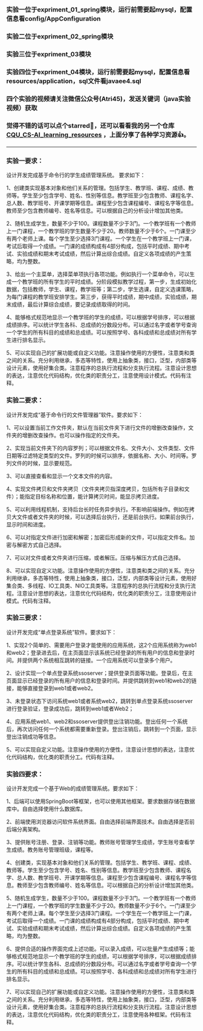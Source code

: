 ### 实验一位于expriment_01_spring模块，运行前需要起mysql，配置信息看config/AppConfiguration
### 实验二位于expriment_02_spring模块
### 实验三位于expriment_03模块
### 实验四位于expriment_04模块，运行前需要起mysql，配置信息看resources/application，sql文件看javaee4.sql
### 四个实验的视频请关注微信公众号(Atri45)，发送关键词（java实验视频）获取
### 觉得不错的话可以点个starred🥰，还可以看看我的另一个仓库 [CQU_CS-AI_learning_resources](https://github.com/atri45/CQU_CS_learning_resources) ，上面分享了各种学习资源👍。

---

### 实验一要求：
设计开发完成基于命令行的学生成绩管理系统。 要求如下：

1、创建类实现基本对象和他们关系的管理。包括学生、教学班、课程、成绩、教师等。学生至少包含学号、姓名、性别等信息。教学班至少包含教师、课程名字、总人数、教学班号、开课学期等信息。课程至少包含课程编号、课程名字等信息。教师至少包含教师编号、姓名等信息。可以根据自己的分析设计增加其他类。

2、随机生成学生，数量不少于100。课程数量不少于3门。一个教学班有一个教师上一门课程，一个教学班的学生数量不少于20。教师数量不少于6个。一门课至少有两个老师上课。每个学生至少选择3门课程。一个学生在一个教学班上一门课，考试后取得一个成绩。一门课的成绩构成有4部分构成，包括平时成绩、期中考试、实验成绩和期末考试成绩，然后计算出综合成绩。自定义各项成绩的产生策略，均为整数。

3、给出一个主菜单，选择菜单项执行各项功能。例如执行一个菜单命令，可以生成一个教学班的所有学生的平时成绩。分阶段模拟教学过程，第一步，生成初始化数据，包括教师，学生、课程，教学班等；第二步，学生选课，自定义选课策略，为每门课程的教学班安排学生。第三步，获得平时成绩，期中成绩，实验成绩，期末成绩，最后计算综合成绩，要记录成绩取得的时间。

4、能够格式规范地显示一个教学班的学生的成绩，可以根据学号排序，可以根据成绩排序。可以统计学生各科、总成绩的分数段分布。可以通过名字或者学号查询一个学生的所有科目的成绩和总成绩。可以按照学号、各科成绩和总成绩对所有学生进行排名显示。

5、可以实现自己的扩展功能或自定义功能。注意操作使用的方便性，注意类和类之间的关系。充分利用继承，多态等特性，使用上抽象类，接口，泛型，内部类等设计元素，使用好集合类。注意程序的总执行流程和分支执行流程。注意设计思想的表达，注意优化代码结构，优化类的职责分工，注意使用设计模式。代码有注释。

### 实验二要求：
设计开发完成“基于命令行的文件管理器”软件。要求如下：

1、可以设置当前工作文件夹，默认在当前文件夹下进行文件的增删改查操作，文件夹的增删改查操作。也可以操作指定的文件夹。

2、实现当前文件夹下的内容罗列；可以根据文件名、文件大小、文件类型、文件日期等过滤特定类型的文件。罗列的时候可以排序，依据名称、大小、时间等。罗列文件的时候，显示要规范。

3、可以直接查看和显示一个文本文件的内容。

4、实现文件拷贝和文件夹拷贝（文件夹拷贝指深度拷贝，包括所有子目录和文件）；能指定目标名称和位置，能计算拷贝时间，能显示拷贝进度。

5、可以利用线程机制，支持后台长时任务异步执行。不影响前端操作。例如在拷贝大文件或者文件夹的时候，可以选择后台执行，还是前台执行。如果前台执行，显示时间和进度。

6、可以对指定文件进行加密和解密；加密后形成新的文件，可以指定文件名。加密与解密方式自己选择。

7、可以对文件或者文件夹进行压缩，或者解压。压缩与解压方式自己选择。

8、可以实现自定义功能。注意操作使用的方便性，注意类和类之间的关系。充分利用继承，多态等特性，使用上抽象类，接口，泛型，内部类等设计元素，使用好集合类、多线程、IO工具类、NIO工具类等。注意程序的总执行流程和分支执行流程。注意设计思想的表达，注意优化代码结构，优化类的职责分工，注意使用设计模式。代码有注释。

### 实验三要求：
设计开发完成“单点登录系统”软件。要求如下：

1、实现2个简单的、需要用户登录才能使用的应用系统，这2个应用系统称为web1和web2；登录进去后，在主页面显示该系统已经登录的所有用户的信息和登录时间。并提供两个系统相互跳转的链接。一个应用系统可以登录多个用户。

2、设计实现一个单点登录系统ssoserver；提供登录页面等功能。登录后，在主页面显示已经登录的所有用户的信息和登录时间。并提供跳转到web1和web2的链接，能够直接登录到web1或者web2。

3、未登录状态下访问系统web1或者系统web2，跳转到单点登录系统ssoserver进行登录验证，登录成功后，跳转到web1或者Web2；

4、应用系统web1、web2和ssoserver提供登出注销功能。登出任何一个系统后，再次访问任何一个系统都需要重新登录。登出注销后，跳转到一个页面，显示登出注销成功等信息。

5、可以实现自定义功能。注意操作使用的方便性，注意设计思想的表达，注意优化代码结构，优化类的职责分工。代码有注释。

### 实验四要求：
设计开发完成一个基于Web的成绩管理系统。要求如下：

1、后端可以使用SpringBoot等框架，也可以使用其他框架。要求数据存储在数据库中。自由选择使用什么数据库。

2、前端使用浏览器访问软件系统界面。自由选择前端界面技术。自由选择是否前后端分离架构。

3、提供账号注册、登录、注销等功能。教师账号管理学生成绩，学生账号查看学生成绩。教务账号管理班级，课程等。

4、创建类，实现基本对象和他们关系的管理。包括学生、教学班、课程、成绩、教师等。学生至少包含学号、姓名、性别等信息。教学班至少包含教师、课程名字、总人数、教学班号、开课学期等信息。课程至少包含课程编号、课程名字等信息。教师至少包含教师编号、姓名等信息。可以根据自己的分析设计增加其他类。

5、随机生成学生，数量不少于100。课程数量不少于3门。一个教学班有一个教师上一门课程，一个教学班的学生数量不少于20。教师数量不少于6个。一门课至少有两个老师上课。每个学生至少选择3门课程。一个学生在一个教学班上一门课，考试后取得一个成绩。一门课的成绩构成有4部分构成，包括平时成绩、期中考试、实验成绩和期末考试成绩，然后计算出综合成绩。自定义各项成绩的产生策略，均为整数。

6、提供合适的操作界面完成上述功能。可以录入成绩，可以批量产生成绩等；能够格式规范地显示一个教学班的学生的成绩，可以根据学号排序，可以根据成绩排序。可以统计学生各科、总成绩的分数段分布。可以通过名字或者学号查询一个学生的所有科目的成绩和总成绩。可以按照学号、各科成绩和总成绩对所有学生进行排名显示。

7、可以实现自己的扩展功能或自定义功能。注意操作使用的方便性，注意类和类之间的关系。充分利用继承，多态等特性，使用上抽象类，接口，泛型，内部类等设计元素，使用好集合类。注意程序的总执行流程和分支执行流程。注意设计思想的表达，注意优化代码结构，优化类的职责分工，注意使用各种框架。代码有注释。
